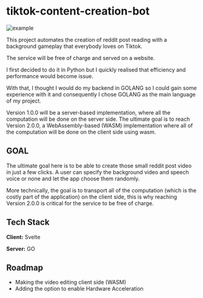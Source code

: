 
# tiktok-content-creation-bot

![example](https://github.com/OthmaneHachad/tiktok-content-creation-bot/assets/75754374/3e35efd3-0700-4e96-bac6-ee494ea2564a)

This project automates the creation of reddit post reading with a background gameplay that everybody loves on Tiktok. 

The service will be free of charge and served on a website.

I first decided to do it in Python but I quickly realised that efficiency and performance would become issue.

With that, I thought I would do my backend in GOLANG so I 
could gain some experience with it and consequently I chose GOLANG as the main language of my project. 

Version 1.0.0 will be a server-based implementation, where all the computation
will be done on the server side. The ultimate goal is to reach Version 2.0.0, a WebAssembly-based (WASM) implementation where all of the computation will be done on the client side using wasm.


## GOAL

The ultimate goal here is to be able to create those small reddit post video in just a few clicks. A user can specify the background video and speech voice or none and let the app choose them randomly.

More technically, the goal is to transport all of the computation (which is the costly part of the application) on the client side, this is why reaching Version 2.0.0 is critical for the service to be free of charge.
## Tech Stack

**Client:** Svelte 

**Server:** GO

## Roadmap
 - Making the video editing client side (WASM)
 - Adding the option to enable Hardware Acceleration

